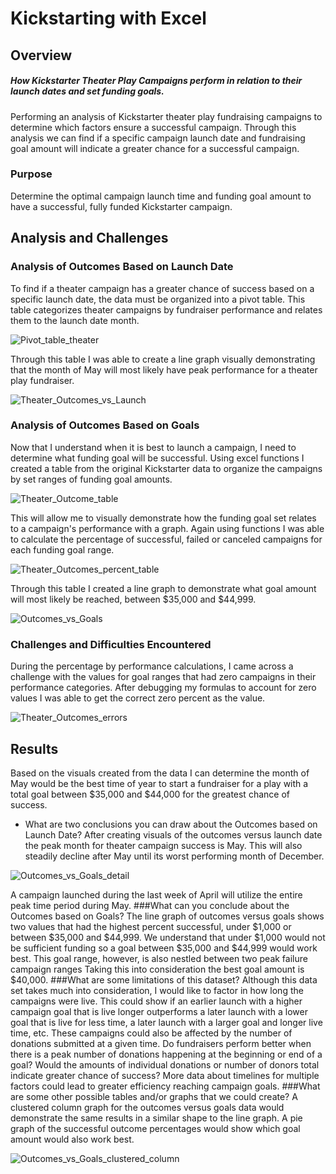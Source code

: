 # Kickstarting with Excel
 
## Overview
##### How Kickstarter Theater Play Campaigns perform in relation to their launch dates and set funding goals.
  Performing an analysis of Kickstarter theater play fundraising campaigns to determine which factors ensure a successful campaign. Through this analysis we can find if a specific campaign launch date and fundraising goal amount will indicate a greater chance for a successful campaign.
 ### Purpose
  Determine the optimal campaign launch time and funding goal amount to have a successful, fully funded Kickstarter campaign.
## Analysis and Challenges
### Analysis of Outcomes Based on Launch Date

  To find if a theater campaign has a greater chance of success based on a specific launch date, the data must be organized into a pivot table. This table categorizes theater campaigns by fundraiser performance and relates them to the launch date month.
	
  ![Pivot_table_theater](https://user-images.githubusercontent.com/99298165/160296540-c4bba926-687c-42a3-aa35-2f27b505a2a5.png)
  
  Through this table I was able to create a line graph visually demonstrating that the month of May will most likely have peak performance for a theater play fundraiser.

  ![Theater_Outcomes_vs_Launch](https://user-images.githubusercontent.com/99298165/160296561-5780856b-c6f7-44e8-bb1a-679732a555cd.png)
  
### Analysis of Outcomes Based on Goals

  Now that I understand when it is best to launch a campaign, I need to determine what funding goal will be successful. Using excel functions I created a table from the original Kickstarter data to organize the campaigns by set ranges of funding goal amounts.
	
![Theater_Outcome_table](https://user-images.githubusercontent.com/99298165/160296790-19ac7709-1339-4010-9dad-897f63ee6c55.png) 

  This will allow me to visually demonstrate how the funding goal set relates to a campaign's performance with a graph. Again using functions I was able to calculate the percentage of successful, failed or canceled campaigns for each funding goal range.
  
![Theater_Outcomes_percent_table](https://user-images.githubusercontent.com/99298165/160296810-df88fada-b9fa-4ca4-a912-240bcccd6c4b.png)

  Through this table I created a line graph to demonstrate what goal amount will most likely be reached, between $35,000 and $44,999.
  
![Outcomes_vs_Goals](https://user-images.githubusercontent.com/99298165/160296829-0726a2dd-a613-46ad-a95c-74136682f8b6.png)

### Challenges and Difficulties Encountered
  During the percentage by performance calculations, I came across a challenge with the values for goal ranges that had zero campaigns in their performance categories. After debugging my formulas to account for zero values I was able to get the correct zero percent as the value.
	
![Theater_Outcomes_errors](https://user-images.githubusercontent.com/99298165/160296942-89ff8ec1-128b-40db-8b57-803689e8578d.png)

 ## Results
  Based on the visuals created from the data I can determine the month of May would be the best time of year to start a fundraiser for a play with a total goal between $35,000 and $44,000 for the greatest chance of success.
- What are two conclusions you can draw about the Outcomes based on Launch Date?
  After creating visuals of the outcomes versus launch date the peak month for theater campaign success is May. This will also steadily decline after May until its worst performing month of December.
  
![Outcomes_vs_Goals_detail](https://user-images.githubusercontent.com/99298165/160297302-ed4a2ef2-cc5d-4a3c-a0cf-3ec5bbc5bc91.png)

  A campaign launched during the last week of April will utilize the entire peak time period during May.
###What can you conclude about the Outcomes based on Goals?
  The line graph of outcomes versus goals shows two values that had the highest percent successful, under $1,000 or between $35,000 and $44,999. We understand that under $1,000 would not be sufficient funding so a goal between $35,000 and $44,999 would work best. This goal range, however, is also nestled between two peak failure campaign ranges Taking this into consideration the best goal amount is $40,000.
###What are some limitations of this dataset?
  Although this data set takes much into consideration, I would like to factor in how long the campaigns were live. This could show if an earlier launch with a higher campaign goal that is live longer outperforms a later launch with a lower goal that is live for less time, a later launch with a larger goal and longer live time, etc. These campaigns could also be affected by the number of donations submitted at a given time. Do fundraisers perform better when there is a peak number of donations happening at the beginning or end of a goal? Would the amounts of individual donations or number of donors total indicate greater chance of success? More data about timelines for multiple factors could lead to greater efficiency reaching campaign goals.
###What are some other possible tables and/or graphs that we could create?
  A clustered column graph for the outcomes versus goals data would demonstrate the same results in a similar shape to the line graph. A pie graph of the successful outcome percentages would show which goal amount would also work best.

![Outcomes_vs_Goals_clustered_column](https://user-images.githubusercontent.com/99298165/160297660-08f505a6-ec14-47bc-a09a-32df11e9278e.png)
